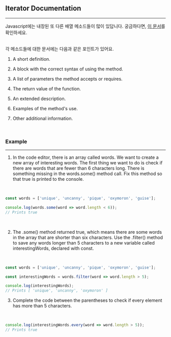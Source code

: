 ## Iterator Documentation
---
Javascript에는 내장된 또 다른 배열 메소드들이 많이 있답니다. 궁금하다면, [이 문서](https://developer.mozilla.org/en-US/docs/Web/JavaScript/Reference/Global_Objects/Array#Iteration_methods)를 확인하세요.
<br>
<br>

각 메소드들에 대한 문서에는 다음과 같은 포인트가 있어요.

1. A short definition.

2. A block with the correct syntax of using the method.

3. A list of parameters the method accepts or requires.

4. The return value of the function.

5. An extended description.

6. Examples of the method's use.

7. Other additional information.

<br>

### Example
---
1. In the code editor, there is an array called words. We want to create a new array of interesting words. The first thing we want to do is check if there are words that are fewer than 6 characters long. There is something missing in the words.some() method call. Fix this method so that true is printed to the console.

<br>

```javascript
const words = ['unique', 'uncanny', 'pique', 'oxymoron', 'guise'];

console.log(words.some(word => word.length < 6));
// Prints true
```
<br>

2. The .some() method returned true, which means there are some words in the array that are shorter than six characters. Use the .filter() method to save any words longer than 5 characters to a new variable called interestingWords, declared with const.

<br>

```javascript
const words = ['unique', 'uncanny', 'pique', 'oxymoron', 'guise'];

const interestingWords = words.filter(word => word.length > 5);

console.log(interestingWords);
// Prints [ 'unique', 'uncanny', 'oxymoron' ]
```

3. Complete the code between the parentheses to check if every element has more than 5 characters.

<br>

```javascript
console.log(interestingWords.every(word => word.length > 5));
// Prints true
```